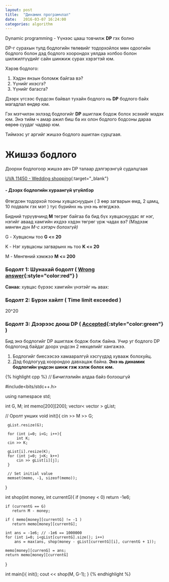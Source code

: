 ```yaml
---
layout: post
title:  "Динамик програмчлал"
date:   2016-03-07 16:24:00
categories: algorithm
---
```

Dynamic programming - Үүнээс цааш товчилж **DP** гэх болно

DP-г сурахын тулд бодлогийн төлөвийг тодорхойлох мөн одоогийн бодлого болон
дэд бодлого хоорондох уялдаа холбоо болон шилжилтүүдийг сайн шинжиж сурах хэрэгтэй юм.

Хэрэв бодлого:

1. Хэдэн янзын боломж байгаа вэ?
2. Үүнийг ихэсгэ?
3. Үүнийг багасга?

Дээрх үгсээс бүрдсэн байвал тухайн бодлого нь **DP** бодлого байх магадлал өндөр юм.

Гэх мэтчилэн эхлээд бодлогийг **DP** ашиглаж бодож болох эсэхийг мэдэх юм.
Энэ тийм ч амар ажил биш ба их олон бодлого бодсоны дараа өөрөө суудаг чадвар юм. 

Тиймээс уг аргийг жишээ бодлого ашиглан сурцгаая.

# Жишээ бодлого
Доорхи бодлогоор жишээ авч DP талаар дэлгэрэнгүй судалцгаая

[UVA 11450 - Wedding shopping](https://uva.onlinejudge.org/index.php?option=onlinejudge&page=show_problem&problem=2445){:target="_blank"}

#### - Дээрх бодлогийн хураангүй үгүйлбэр

Өгөгдсөн тодорхой тооны хувцаснуудын ( 3 өөр загварын өмд, 2 цамц, 10 подвалк гэх мэт ) тус бүрийнх нь үнэ нь өгөгджээ.

Бидний түрүүвчинд **M** төгрөг байгаа ба бид бүх хувцаснуудас яг нэг, нэгийг аваад хамгийн ихдээ хэдэн төгрөг үрж чадах вэ? *(Мэдээж мөнгөн дүн M-с хэтэрч болохгүй)*

G - Хувцасны тоо **G <= 20**

K - Нэг хувцасны загварынх нь тоо **K <= 20**

M - Мөнгөний хэмжээ **M <= 200**


### Бодолт 1: Шунахай бодолт ( [**Wrong answer**](#){:style="color:red"} )
**Санаа:** хувцас бүрээс хамгийн үнэтэйг нь авах:

### Бодолт 2: Бүрэн хайлт **( Time limit exceeded )**
20^20

### Бодолт 3: Дээрээс доош DP ( [**Accepted**](#){:style="color:green"} )
Бид энэ бодлогийг DP ашиглаж бодож болж байна. Учир уг бодлого DP бодлогонд байдаг доорх үндсэн 2 нөхцөлийг хангажээ.

1. Бодлогийг биесээсээ хамааралгүй хэсгүүдэд хувааж болохуйц.
2. Дэд бодлогууд хоорондоо давхацаж байна. **Энэ нь динамик бодлогийн үндсэн шинж гэж хэлж болох юм.**

{% highlight cpp %}
// Бичиглэлийн алдаа байз болзошгүй

#include<bits/stdc++.h>

using namespace std;

int G, M;
int memo[200][200];
vector< vector<int> > gList;

// Оролт унших
void init(){
     cin >> M >> G;

     gList.resize(G);

     for (int i=0; i<G; i++){
     	 int K;
	 cin >> K;
	 
	 gList[i].resize(K);
	 for (int j=0; j<K; k++)
	     cin >> gList[i][j];
     }

     // Set initial value
     memset(memo, -1, sizeof(memo));
}

int shop(int money, int currentG){
    if (money < 0)
       return -1e6;

    if (currentG == G)
       return M - money;

    if ( memo[money][currentG] != -1 )
       return memo[money][currentG];

    int ans = -1e6; // -1e6 == 1000000
    for (int i=0; i<gList[currentG].size(); i++)
    	ans = max(ans, shop(money - gList[currentG][i], currentG + 1));

    memo[money][currenG] = ans;
    return memo[money][currentG]
}

int main(){
    init();
    cout << shop(M, G-1);
}
{% endhighlight %}